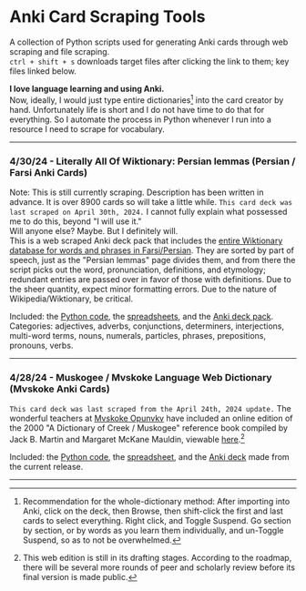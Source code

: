 # Anki Card Scraping Tools
A collection of Python scripts used for generating Anki cards through web scraping and file scraping.<br>
`ctrl + shift + s` downloads target files after clicking the link to them; key files linked below.

**I love language learning and using Anki.**<br>
Now, ideally, I would just type entire dictionaries[^1] into the card creator by hand. Unfortunately life is short and I do not have time to do that for everything. So I automate the process in Python whenever I run into a resource I need to scrape for vocabulary.

------

### 4/30/24 - Literally All Of Wiktionary: Persian lemmas (Persian / Farsi Anki Cards)
Note: This is still currently scraping. Description has been written in advance. It is over 8900 cards so will take a little while.
`This card deck was last scraped on April 30th, 2024.`
I cannot fully explain what possessed me to do this, beyond "I will use it."<br> 
Will anyone else? Maybe. But I definitely will.<br>
This is a web scraped Anki deck pack that includes the [entire Wiktionary database for words and phrases in Farsi/Persian](https://en.wiktionary.org/wiki/Category:Persian_lemmas). They are sorted by part of speech, just as the "Persian lemmas" page divides them, and from there the script picks out the word, pronunciation, definitions, and etymology; redundant entries are passed over in favor of those with definitions. Due to the sheer quantity, expect minor formatting errors. Due to the nature of Wikipedia/Wiktionary, be critical.<br>

Included: the [Python code](), the [spreadsheets](), and the [Anki deck pack]().<br>
Categories: adjectives, adverbs, conjunctions, determiners, interjections, multi-word terms, nouns, numerals, particles, phrases, prepositions, pronouns, verbs.

------

### 4/28/24 - Muskogee / Mvskoke Language Web Dictionary (Mvskoke Anki Cards)
`This card deck was last scraped from the April 24th, 2024 update.`
The wonderful teachers at [Mvskoke Opunvkv](https://www.mvskokeopunvkv.com/) have included an online edition of the 2000 "A Dictionary of Creek / Muskogee" reference book compiled by Jack B. Martin and Margaret McKane Mauldin, viewable [here](https://www.webonary.org/muscogee/overview/introduction/).[^2]<br>

Included: the [Python code](https://github.com/mdd-repo/anki-card-scraping-tools/blob/main/Mvskoke%20Opunvkv%20Web%20Dictionary/mvskoke_dictionary_scraper.py), the [spreadsheet](https://github.com/mdd-repo/anki-card-scraping-tools/blob/main/Mvskoke%20Opunvkv%20Web%20Dictionary/jbm_mmm_mvskoke_english_dictionary_entries.xlsx), and the [Anki deck](https://github.com/mdd-repo/anki-card-scraping-tools/blob/main/Mvskoke%20Opunvkv%20Web%20Dictionary/A%20Dictionary%20of%20Mvskoke%20Card%20Deck.apkg) made from the current release.<br>

 
------
 
[^1]:Recommendation for the whole-dictionary method: After importing into Anki, click on the deck, then Browse, then shift-click the first and last cards to select everything. Right click, and Toggle Suspend. Go section by section, or by words as you learn them individually, and un-Toggle Suspend, so as to not be overwhelmed.
[^2]: This web edition is still in its drafting stages. According to the roadmap, there will be several more rounds of peer and scholarly review before its final version is made public.
